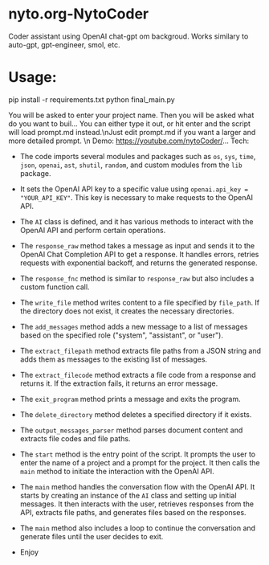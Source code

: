 # nyto.org-NytoCoder
Coder assistant using OpenAI chat-gpt om backgroud. Works similary to auto-gpt, gpt-engineer, smol, etc.

# Usage:
pip install -r requirements.txt
python final_main.py

You will be asked to enter your project name.
Then you will be asked what do you want to buil... You can either type it out, or hit enter and the script will load prompt.md instead.\nJust edit prompt.md if you want a larger and more detailed prompt.
\n
Demo:
  https://youtube.com/nytoCoder/...
Tech:
- The code imports several modules and packages such as `os`, `sys`, `time`, `json`, `openai`, `ast`, `shutil`, `random`, and custom modules from the `lib` package.
- It sets the OpenAI API key to a specific value using `openai.api_key = "YOUR_API_KEY"`. This key is necessary to make requests to the OpenAI API.
- The `AI` class is defined, and it has various methods to interact with the OpenAI API and perform certain operations.
- The `response_raw` method takes a message as input and sends it to the OpenAI Chat Completion API to get a response. It handles errors, retries requests with exponential backoff, and returns the generated response.
- The `response_fnc` method is similar to `response_raw` but also includes a custom function call.
- The `write_file` method writes content to a file specified by `file_path`. If the directory does not exist, it creates the necessary directories.
- The `add_messages` method adds a new message to a list of messages based on the specified role ("system", "assistant", or "user").
- The `extract_filepath` method extracts file paths from a JSON string and adds them as messages to the existing list of messages.
- The `extract_filecode` method extracts a file code from a response and returns it. If the extraction fails, it returns an error message.
- The `exit_program` method prints a message and exits the program.
- The `delete_directory` method deletes a specified directory if it exists.
- The `output_messages_parser` method parses document content and extracts file codes and file paths.
- The `start` method is the entry point of the script. It prompts the user to enter the name of a project and a prompt for the project. It then calls the `main` method to initiate the interaction with the OpenAI API.
- The `main` method handles the conversation flow with the OpenAI API. It starts by creating an instance of the `AI` class and setting up initial messages. It then interacts with the user, retrieves responses from the API, extracts file paths, and generates files based on the responses.
- The `main` method also includes a loop to continue the conversation and generate files until the user decides to exit.

- Enjoy
